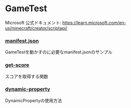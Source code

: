 # GameTest
Microsoft 公式ドキュメント: https://learn.microsoft.com/en-us/minecraft/creator/scriptapi/

### [manifest.json](./manifest.md)
GameTestを動かすのに必要なmanifest.jsonのサンプル

### [get-score](./get-score.md)
スコアを取得する関数

### [dynamic-property](./dynamic-property.md)
DynamicPropertyの使用方法
